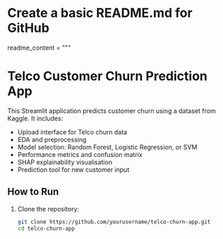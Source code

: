 # Create a basic README.md for GitHub
readme_content = """
# Telco Customer Churn Prediction App

This Streamlit application predicts customer churn using a dataset from Kaggle. It includes:

- Upload interface for Telco churn data
- EDA and preprocessing
- Model selection: Random Forest, Logistic Regression, or SVM
- Performance metrics and confusion matrix
- SHAP explainability visualisation
- Prediction tool for new customer input

## How to Run

1. Clone the repository:
   ```bash
   git clone https://github.com/yourusername/telco-churn-app.git
   cd telco-churn-app
